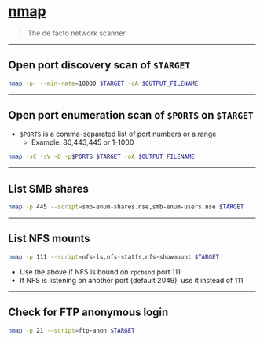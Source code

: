 # [nmap](https://nmap.org/)

> The de facto network scanner.

---

## Open port discovery scan of `$TARGET`

```bash
nmap -p- --min-rate=10000 $TARGET -oA $OUTPUT_FILENAME
```

---

## Open port enumeration scan of `$PORTS` on `$TARGET`

- `$PORTS` is a comma-separated list of port numbers or a range
  - Example: 80,443,445 or 1-1000

```bash
nmap -sC -sV -O -p$PORTS $TARGET -oA $OUTPUT_FILENAME
```

---

## List SMB shares

```bash
nmap -p 445 --script=smb-enum-shares.nse,smb-enum-users.nse $TARGET
```

---

## List NFS mounts

```bash
nmap -p 111 --script=nfs-ls,nfs-statfs,nfs-showmount $TARGET
```

- Use the above if NFS is bound on `rpcbind` port 111
- If NFS is listening on another port (default 2049), use it instead of 111

---

## Check for FTP anonymous login

```bash
nmap -p 21 --script=ftp-anon $TARGET
```
